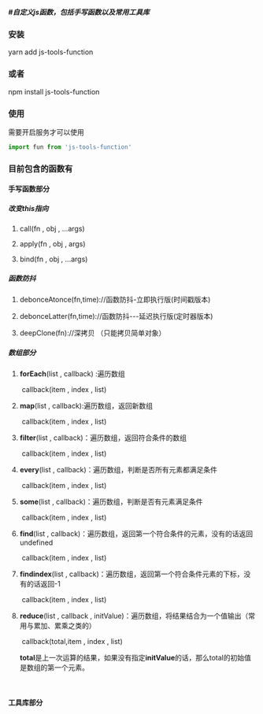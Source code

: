 ##### #自定义js函数，包括手写函数以及常用工具库

### 安装 

yarn add js-tools-function

### 或者

npm install js-tools-function



### 使用

需要开启服务才可以使用

```javascript
import fun from 'js-tools-function'
```



### 目前包含的函数有

#### 手写函数部分

##### 		改变this指向

1. call(fn , obj , ...args)

2. apply(fn , obj , args)

3. bind(fn , obj , ...args)

##### 函数防抖

1. debonceAtonce(fn,time)://函数防抖-立即执行版(时间戳版本)

2. debonceLatter(fn,time)://函数防抖---延迟执行版(定时器版本)
  
3. deepClone(fn)://深拷贝 （只能拷贝简单对象）

##### 数组部分

1. **forEach**(list , callback) :遍历数组

   ​	callback(item , index , list)

2. **map**(list , callback):遍历数组，返回新数组

   ​	callback(item , index , list)

3. **filter**(list , callback)：遍历数组，返回符合条件的数组

   ​	callback(item , index , list)

4. **every**(list , callback)：遍历数组，判断是否所有元素都满足条件

   ​	callback(item , index , list)

5. **some**(list , callback)：遍历数组，判断是否有元素满足条件

   ​	callback(item , index , list)

6. **find**(list , callback)：遍历数组，返回第一个符合条件的元素，没有的话返回undefined

   ​	callback(item , index , list)

7. **findindex**(list , callback)：遍历数组，返回第一个符合条件元素的下标，没有的话返回-1

   ​	callback(item , index , list)

8. **reduce**(list , callback , initValue)：遍历数组，将结果结合为一个值输出（常用与累加、累乘之类的）

   ​	callback(total,item , index , list)

   ​	**total**是上一次运算的结果，如果没有指定**initValue**的话，那么total的初始值是数组的第一个元素。

   

​	





#### 工具库部分





